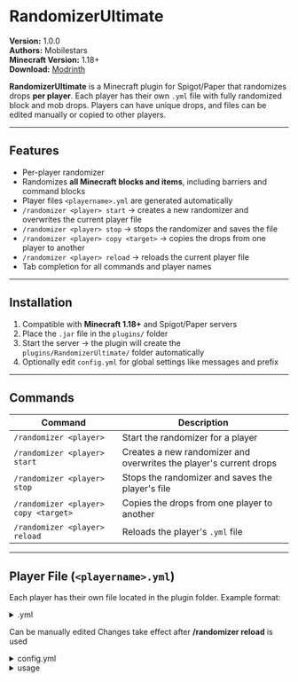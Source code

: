 # RandomizerUltimate

**Version:** 1.0.0  
**Authors:** Mobilestars  
**Minecraft Version:** 1.18+  
**Download:** [Modrinth](https://modrinth.com/plugin/randomizerultimate)

**RandomizerUltimate** is a Minecraft plugin for Spigot/Paper that randomizes drops **per player**. Each player has their own `.yml` file with fully randomized block and mob drops. Players can have unique drops, and files can be edited manually or copied to other players.

---

## Features

- Per-player randomizer
- Randomizes **all Minecraft blocks and items**, including barriers and command blocks
- Player files `<playername>.yml` are generated automatically
- `/randomizer <player> start` → creates a new randomizer and overwrites the current player file
- `/randomizer <player> stop` → stops the randomizer and saves the file
- `/randomizer <player> copy <target>` → copies the drops from one player to another
- `/randomizer <player> reload` → reloads the current player file
- Tab completion for all commands and player names

---

## Installation

1. Compatible with **Minecraft 1.18+** and Spigot/Paper servers
2. Place the `.jar` file in the `plugins/` folder
3. Start the server → the plugin will create the `plugins/RandomizerUltimate/` folder automatically
4. Optionally edit `config.yml` for global settings like messages and prefix

---

## Commands

| Command | Description |
|---------|-------------|
| `/randomizer <player>` | Start the randomizer for a player |
| `/randomizer <player> start` | Creates a new randomizer and overwrites the player's current drops |
| `/randomizer <player> stop` | Stops the randomizer and saves the player's file |
| `/randomizer <player> copy <target>` | Copies the drops from one player to another |
| `/randomizer <player> reload` | Reloads the player's `.yml` file |

---

## Player File (`<playername>.yml`)

Each player has their own file located in the plugin folder. Example format:

<details>
  <summary><playername>.yml</summary>
```yaml
drops:
  STONE: DIAMOND
  DIRT: COAL
  ZOMBIE_HEAD: GOLD_INGOT
  COMMAND_BLOCK: BARRIER
```
</details>

Can be manually edited
Changes take effect after **/randomizer <player> reload** is used

<details>
<summary>config.yml</summary>

```yaml
settings:
  default-enabled: false
  prefix: "&6[Randomizer]"

messages:
  started: "&aRandomizer started for %player%"
  stopped: "&cRandomizer stopped for %player%"
  copied: "&eRandomizer copied from %from% to %to%"
  player-not-found: "&cPlayer not found!"
  usage: "&cUsage: /randomizer <player> [start|stop|copy <player>|reload]"
```
</details>

<details>
<summary>usage</summary>
<strong>default-enabled:</strong> Automatically start the randomizer when a player joins<br>
<strong>prefix:</strong> Chat message prefix<br>
<strong>messages:</strong> Customize messages using placeholders %player%, %from%, %to%
</details>
